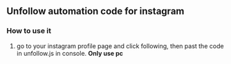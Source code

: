 ## Unfollow automation code for instagram

### How to use it

1. go to your instagram profile page and click following, then past the code in unfollow.js in console. **Only use pc**
